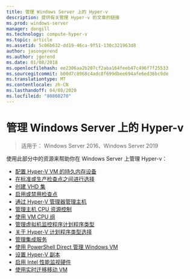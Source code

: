 ```yaml
---
title: 管理 Windows Server 上的 Hyper-v
description: 提供有关管理 Hyper-v 的文章的链接
ms.prod: windows-server
manager: dongill
ms.technology: compute-hyper-v
ms.topic: article
ms.assetid: 5c06b632-dd19-46ca-9f51-130c321963d8
author: jasongerend
ms.author: jgerend
ms.date: 01/08/2018
ms.openlocfilehash: ee2306aa2b207cf2aba164feeb47c496f7f25533
ms.sourcegitcommit: b00d7c8968c4adc8f699dbee694afe6ed36bc9de
ms.translationtype: MT
ms.contentlocale: zh-CN
ms.lasthandoff: 04/08/2020
ms.locfileid: "80860270"
---
```

# <a name="manage-hyper-v-on-windows-server"></a>管理 Windows Server 上的 Hyper-v

>适用于： Windows Server 2016、Windows Server 2019

使用此部分中的资源来帮助你在 Windows Server 上管理 Hyper-v：

- [配置 Hyper-V VM 的持久内存设备](persistent-memory-cmdlets.md)
- [在标准或生产检查点之间进行选择](Choose-between-standard-or-production-checkpoints-in-Hyper-V.md)
- [创建 VHD 集](Create-VHDSet-file.md)
- [启用或禁用检查点](Enable-or-disable-checkpoints-in-Hyper-V.md)
- [通过 Hyper-V 管理器管理主机](Remotely-manage-Hyper-V-hosts.md)
- [管理主机 CPU 资源控制](manage-hyper-v-minroot-2016.md)
- [使用 VM CPU 组](manage-hyper-v-cpugroups.md)
- [管理虚拟机监控程序计划程序类型](manage-hyper-v-scheduler-types.md)
- [关于 Hyper-V 计划程序类型选择](about-hyper-v-scheduler-type-selection.md)
- [管理集成服务](Manage-Hyper-V-integration-services.md)
- [使用 PowerShell Direct 管理 Windows VM](Manage-Windows-virtual-machines-with-powershell-direct.md)
- [设置 Hyper-V 副本](Set-up-Hyper-V-Replica.md) 
- [启用 Intel 性能监视硬件](Performance-Monitoring-Hardware.md)
- [使用实时迁移移动 VM](Live-migration-overview.md)

